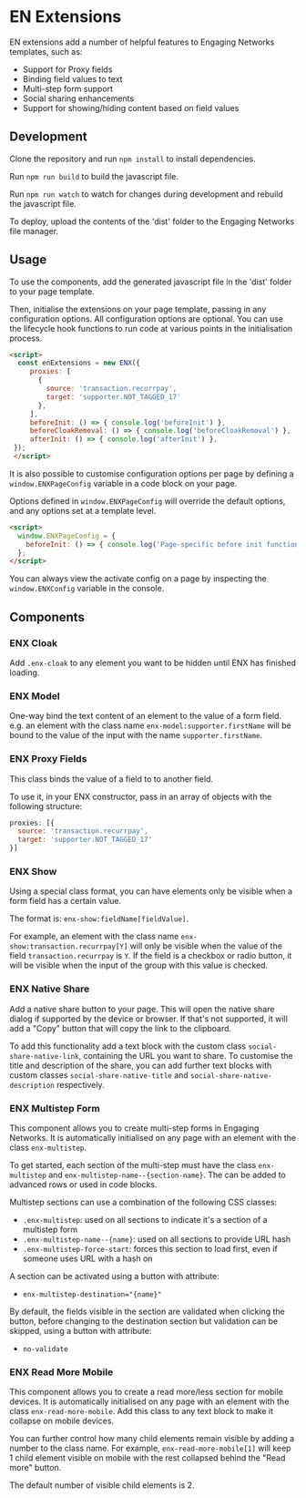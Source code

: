 # EN Extensions

EN extensions add a number of helpful features to Engaging Networks templates, such as:

- Support for Proxy fields
- Binding field values to text
- Multi-step form support
- Social sharing enhancements
- Support for showing/hiding content based on field values

## Development

Clone the repository and run `npm install` to install dependencies.

Run `npm run build` to build the javascript file.

Run `npm run watch` to watch for changes during development and rebuild the javascript file.

To deploy, upload the contents of the 'dist' folder to the Engaging Networks file manager.

## Usage

To use the components, add the generated javascript file in the 'dist' folder to your page template.

Then, initialise the extensions on your page template, passing in any configuration options. All configuration options are optional. You can use the lifecycle hook functions to run code at various points in the initialisation process.

```html
<script>
  const enExtensions = new ENX({
     proxies: [
       {
         source: 'transaction.recurrpay', 
         target: 'supporter.NOT_TAGGED_17'
       },
     ],
     beforeInit: () => { console.log('beforeInit') },
     beforeCloakRemoval: () => { console.log('beforeCloakRemoval') },
     afterInit: () => { console.log('afterInit') },
 });
 </script>
```
It is also possible to customise configuration options per page by defining a `window.ENXPageConfig` variable in a code block on your page.

Options defined in `window.ENXPageConfig` will override the default options, and any options set at a template level.

```html
<script>
  window.ENXPageConfig = {
    beforeInit: () => { console.log('Page-specific before init function') },
  };
</script>
```
You can always view the activate config on a page by inspecting the `window.ENXConfig` variable in the console.

## Components

### ENX Cloak

Add `.enx-cloak` to any element you want to be hidden until ENX has finished loading.

### ENX Model

One-way bind the text content of an element to the value of a form field. e.g. an element with the class name `enx-model:supporter.firstName` will be bound to the value of the input with the name `supporter.firstName`.

### ENX Proxy Fields

This class binds the value of a field to to another field.

To use it, in your ENX constructor, pass in an array of objects with the following structure:

```javascript
proxies: [{
  source: 'transaction.recurrpay', 
  target: 'supporter.NOT_TAGGED_17'
}]
```

### ENX Show

Using a special class format, you can have elements only be visible when a form field has a certain value.

The format is: `enx-show:fieldName[fieldValue]`.

For example, an element with the class name `enx-show:transaction.recurrpay[Y]` will only be visible when the value of the field `transaction.recurrpay` is `Y`. If the field is a checkbox or radio button, it will be visible when the input of the group with this value is checked.

### ENX Native Share

Add a native share button to your page. This will open the native share dialog if supported by the device or browser. If that's not supported, it will add a "Copy" button that will copy the link to the clipboard.

To add this functionality add a text block with the custom class `social-share-native-link`, containing the URL you want to share. To customise the title and description of the share, you can add further text blocks with custom classes `social-share-native-title` and `social-share-native-description` respectively. 

### ENX Multistep Form

This component allows you to create multi-step forms in Engaging Networks. It is automatically initialised on any page with an element with the class `enx-multistep`.

To get started, each section of the multi-step must have the class `enx-multistep` and `enx-multistep-name--{section-name}`. The can be added to advanced rows or used in code blocks.

Multistep sections can use a combination of the following CSS classes:

- `.enx-multistep`: used on all sections to indicate it's a section of a multistep form
- `.enx-multistep-name--{name}`: used on all sections to provide URL hash
- `.enx-multistep-force-start`: forces this section to load first, even if someone uses URL with a hash on

A section can be activated using a button with attribute:

- `enx-multistep-destination="{name}"`

By default, the fields visible in the section are validated when clicking the button, before changing to the destination section but validation can be skipped, using a button with attribute:

- `no-validate`

### ENX Read More Mobile

This component allows you to create a read more/less section for mobile devices. It is automatically initialised on any page with an element with the class `enx-read-more-mobile`. Add this class to any text block to make it collapse on mobile devices.

You can further control how many child elements remain visible by adding a number to the class name. For example, `enx-read-more-mobile[1]` will keep 1 child element visible on mobile with the rest collapsed behind the "Read more" button.

The default number of visible child elements is 2.
